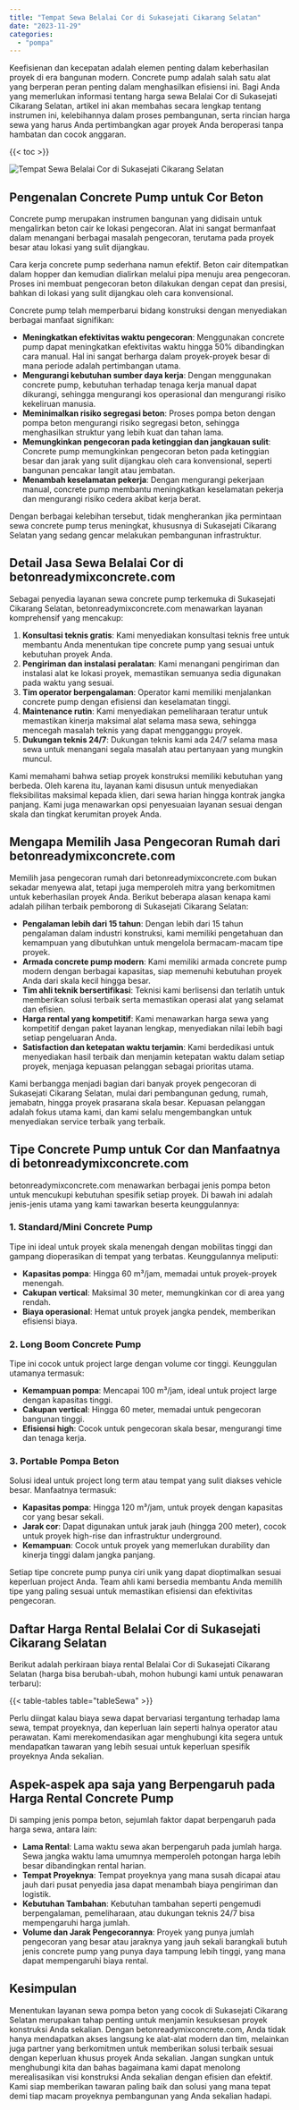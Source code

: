 ```yaml
---
title: "Tempat Sewa Belalai Cor di Sukasejati Cikarang Selatan"
date: "2023-11-29"
categories: 
  - "pompa"
---
```


Keefisienan dan kecepatan adalah elemen penting dalam keberhasilan proyek di era bangunan modern. Concrete pump adalah salah satu alat yang berperan peran penting dalam menghasilkan efisiensi ini. Bagi Anda yang memerlukan informasi tentang harga sewa Belalai Cor di Sukasejati Cikarang Selatan, artikel ini akan membahas secara lengkap tentang instrumen ini, kelebihannya dalam proses pembangunan, serta rincian harga sewa yang harus Anda pertimbangkan agar proyek Anda beroperasi tanpa hambatan dan cocok anggaran.

{{< toc >}}

![Tempat Sewa Belalai Cor di Sukasejati Cikarang Selatan](https://betoncor8.github.io/pump/concrete-pump%20(8).png)

## Pengenalan Concrete Pump untuk Cor Beton

Concrete pump merupakan instrumen bangunan yang didisain untuk mengalirkan beton cair ke lokasi pengecoran. Alat ini sangat bermanfaat dalam menangani berbagai masalah pengecoran, terutama pada proyek besar atau lokasi yang sulit dijangkau.

Cara kerja concrete pump sederhana namun efektif. Beton cair ditempatkan dalam hopper dan kemudian dialirkan melalui pipa menuju area pengecoran. Proses ini membuat pengecoran beton dilakukan dengan cepat dan presisi, bahkan di lokasi yang sulit dijangkau oleh cara konvensional.

Concrete pump telah memperbarui bidang konstruksi dengan menyediakan berbagai manfaat signifikan:

- **Meningkatkan efektivitas waktu pengecoran**: Menggunakan concrete pump dapat meningkatkan efektivitas waktu hingga 50% dibandingkan cara manual. Hal ini sangat berharga dalam proyek-proyek besar di mana periode adalah pertimbangan utama.
- **Mengurangi kebutuhan sumber daya kerja**: Dengan menggunakan concrete pump, kebutuhan terhadap tenaga kerja manual dapat dikurangi, sehingga mengurangi kos operasional dan mengurangi risiko kekeliruan manusia.
- **Meminimalkan risiko segregasi beton**: Proses pompa beton dengan pompa beton mengurangi risiko segregasi beton, sehingga menghasilkan struktur yang lebih kuat dan tahan lama.
- **Memungkinkan pengecoran pada ketinggian dan jangkauan sulit**: Concrete pump memungkinkan pengecoran beton pada ketinggian besar dan jarak yang sulit dijangkau oleh cara konvensional, seperti bangunan pencakar langit atau jembatan.
- **Menambah keselamatan pekerja**: Dengan mengurangi pekerjaan manual, concrete pump membantu meningkatkan keselamatan pekerja dan mengurangi risiko cedera akibat kerja berat.

Dengan berbagai kelebihan tersebut, tidak mengherankan jika permintaan sewa concrete pump terus meningkat, khususnya di Sukasejati Cikarang Selatan yang sedang gencar melakukan pembangunan infrastruktur.

## Detail Jasa Sewa Belalai Cor di betonreadymixconcrete.com

Sebagai penyedia layanan sewa concrete pump terkemuka di Sukasejati Cikarang Selatan, betonreadymixconcrete.com menawarkan layanan komprehensif yang mencakup:

1. **Konsultasi teknis gratis**: Kami menyediakan konsultasi teknis free untuk membantu Anda menentukan tipe concrete pump yang sesuai untuk kebutuhan proyek Anda.
2. **Pengiriman dan instalasi peralatan**: Kami menangani pengiriman dan instalasi alat ke lokasi proyek, memastikan semuanya sedia digunakan pada waktu yang sesuai.
3. **Tim operator berpengalaman**: Operator kami memiliki menjalankan concrete pump dengan efisiensi dan keselamatan tinggi.
4. **Maintenance rutin**: Kami menyediakan pemeliharaan teratur untuk memastikan kinerja maksimal alat selama masa sewa, sehingga mencegah masalah teknis yang dapat mengganggu proyek.
5. **Dukungan teknis 24/7**: Dukungan teknis kami ada 24/7 selama masa sewa untuk menangani segala masalah atau pertanyaan yang mungkin muncul.

Kami memahami bahwa setiap proyek konstruksi memiliki kebutuhan yang berbeda. Oleh karena itu, layanan kami disusun untuk menyediakan fleksibilitas maksimal kepada klien, dari sewa harian hingga kontrak jangka panjang. Kami juga menawarkan opsi penyesuaian layanan sesuai dengan skala dan tingkat kerumitan proyek Anda.

## Mengapa Memilih Jasa Pengecoran Rumah dari betonreadymixconcrete.com

Memilih jasa pengecoran rumah dari betonreadymixconcrete.com bukan sekadar menyewa alat, tetapi juga memperoleh mitra yang berkomitmen untuk keberhasilan proyek Anda. Berikut beberapa alasan kenapa kami adalah pilihan terbaik pemborong di Sukasejati Cikarang Selatan:

- **Pengalaman lebih dari 15 tahun**: Dengan lebih dari 15 tahun pengalaman dalam industri konstruksi, kami memiliki pengetahuan dan kemampuan yang dibutuhkan untuk mengelola bermacam-macam tipe proyek.
- **Armada concrete pump modern**: Kami memiliki armada concrete pump modern dengan berbagai kapasitas, siap memenuhi kebutuhan proyek Anda dari skala kecil hingga besar.
- **Tim ahli teknik bersertifikasi**: Teknisi kami berlisensi dan terlatih untuk memberikan solusi terbaik serta memastikan operasi alat yang selamat dan efisien.
- **Harga rental yang kompetitif**: Kami menawarkan harga sewa yang kompetitif dengan paket layanan lengkap, menyediakan nilai lebih bagi setiap pengeluaran Anda.
- **Satisfaction dan ketepatan waktu terjamin**: Kami berdedikasi untuk menyediakan hasil terbaik dan menjamin ketepatan waktu dalam setiap proyek, menjaga kepuasan pelanggan sebagai prioritas utama.

Kami berbangga menjadi bagian dari banyak proyek pengecoran di Sukasejati Cikarang Selatan, mulai dari pembangunan gedung, rumah, jemabatn, hingga proyek prasarana skala besar. Kepuasan pelanggan adalah fokus utama kami, dan kami selalu mengembangkan untuk menyediakan service terbaik yang terbaik.

## Tipe Concrete Pump untuk Cor dan Manfaatnya di betonreadymixconcrete.com

betonreadymixconcrete.com menawarkan berbagai jenis pompa beton untuk mencukupi kebutuhan spesifik setiap proyek. Di bawah ini adalah jenis-jenis utama yang kami tawarkan beserta keunggulannya:

### 1\. Standard/Mini Concrete Pump

Tipe ini ideal untuk proyek skala menengah dengan mobilitas tinggi dan gampang dioperasikan di tempat yang terbatas. Keunggulannya meliputi:

- **Kapasitas pompa**: Hingga 60 m³/jam, memadai untuk proyek-proyek menengah.
- **Cakupan vertical**: Maksimal 30 meter, memungkinkan cor di area yang rendah.
- **Biaya operasional**: Hemat untuk proyek jangka pendek, memberikan efisiensi biaya.

### 2\. Long Boom Concrete Pump

Tipe ini cocok untuk project large dengan volume cor tinggi. Keunggulan utamanya termasuk:

- **Kemampuan pompa**: Mencapai 100 m³/jam, ideal untuk project large dengan kapasitas tinggi.
- **Cakupan vertical**: Hingga 60 meter, memadai untuk pengecoran bangunan tinggi.
- **Efisiensi high**: Cocok untuk pengecoran skala besar, mengurangi time dan tenaga kerja.

### 3\. Portable Pompa Beton

Solusi ideal untuk project long term atau tempat yang sulit diakses vehicle besar. Manfaatnya termasuk:

- **Kapasitas pompa**: Hingga 120 m³/jam, untuk proyek dengan kapasitas cor yang besar sekali.
- **Jarak cor**: Dapat digunakan untuk jarak jauh (hingga 200 meter), cocok untuk proyek high-rise dan infrastruktur underground.
- **Kemampuan**: Cocok untuk proyek yang memerlukan durability dan kinerja tinggi dalam jangka panjang.

Setiap tipe concrete pump punya ciri unik yang dapat dioptimalkan sesuai keperluan project Anda. Team ahli kami bersedia membantu Anda memilih tipe yang paling sesuai untuk memastikan efisiensi dan efektivitas pengecoran.

## Daftar Harga Rental Belalai Cor di Sukasejati Cikarang Selatan

Berikut adalah perkiraan biaya rental Belalai Cor di Sukasejati Cikarang Selatan (harga bisa berubah-ubah, mohon hubungi kami untuk penawaran terbaru):

{{< table-tables table="tableSewa" >}}

Perlu diingat kalau biaya sewa dapat bervariasi tergantung terhadap lama sewa, tempat proyeknya, dan keperluan lain seperti halnya operator atau perawatan. Kami merekomendasikan agar menghubungi kita segera untuk mendapatkan tawaran yang lebih sesuai untuk keperluan spesifik proyeknya Anda sekalian.

## Aspek-aspek apa saja yang Berpengaruh pada Harga Rental Concrete Pump

Di samping jenis pompa beton, sejumlah faktor dapat berpengaruh pada harga sewa, antara lain:

- **Lama Rental**: Lama waktu sewa akan berpengaruh pada jumlah harga. Sewa jangka waktu lama umumnya memperoleh potongan harga lebih besar dibandingkan rental harian.
- **Tempat Proyeknya**: Tempat proyeknya yang mana susah dicapai atau jauh dari pusat penyedia jasa dapat menambah biaya pengiriman dan logistik.
- **Kebutuhan Tambahan**: Kebutuhan tambahan seperti pengemudi berpengalaman, pemeliharaan, atau dukungan teknis 24/7 bisa mempengaruhi harga jumlah.
- **Volume dan Jarak Pengecorannya**: Proyek yang punya jumlah pengecoran yang besar atau jaraknya yang jauh sekali barangkali butuh jenis concrete pump yang punya daya tampung lebih tinggi, yang mana dapat mempengaruhi biaya rental.

## Kesimpulan

Menentukan layanan sewa pompa beton yang cocok di Sukasejati Cikarang Selatan merupakan tahap penting untuk menjamin kesuksesan proyek konstruksi Anda sekalian. Dengan betonreadymixconcrete.com, Anda tidak hanya mendapatkan akses langsung ke alat-alat modern dan tim, melainkan juga partner yang berkomitmen untuk memberikan solusi terbaik sesuai dengan keperluan khusus proyek Anda sekalian. Jangan sungkan untuk menghubungi kita dan bahas bagaimana kami dapat menolong merealisasikan visi konstruksi Anda sekalian dengan efisien dan efektif. Kami siap memberikan tawaran paling baik dan solusi yang mana tepat demi tiap macam proyeknya pembangunan yang Anda sekalian hadapi.
